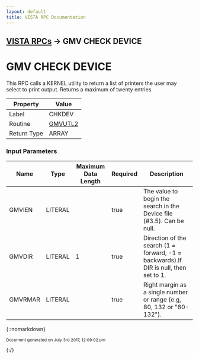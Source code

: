 ```yaml
---
layout: default
title: VISTA RPC Documentation
---
```


## [VISTA RPCs](TableOfContents) &#8594; GMV CHECK DEVICE
# GMV CHECK DEVICE

This RPC calls a KERNEL utility to return a list of printers the user may select to print output. Returns a maximum of twenty entries.

Property | Value
--- | ---
Label | CHKDEV
Routine | [GMVUTL2](http://code.osehra.org/dox/Routine_GMVUTL2_source.html)
Return Type | ARRAY


### Input Parameters

Name | Type | Maximum Data Length | Required | Description
--- | --- | --- | --- | ---
GMVIEN | LITERAL |  | true | The value to begin the search in the Device file (#3.5). Can be null.
GMVDIR | LITERAL | 1 | true | Direction of the search (1 &#x3D; forward, -1 &#x3D; backwards).If DIR is null, then set to 1.
GMVRMAR | LITERAL |  | true | Right margin as a single number or range (e.g, 80, 132 or &quot;80-132&quot;).



{::nomarkdown} <br/><p style="font-size: 11px">Document generated on July 3rd 2017, 12:09:02 pm</p>{:/}